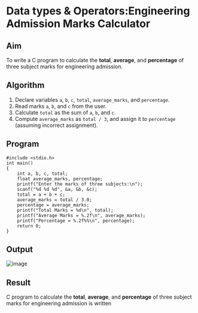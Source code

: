 # Data types & Operators:Engineering Admission Marks Calculator

## Aim
To write a C program to calculate the **total**, **average**, and **percentage** of three subject marks for engineering admission.

## Algorithm
1. Declare variables `a`, `b`, `c`, `total`, `average_marks`, and `percentage`.
2. Read marks `a`, `b`, and `c` from the user.
3. Calculate `total` as the sum of `a`, `b`, and `c`.
4. Compute `average_marks` as `total / 3`, and assign it to `percentage` (assuming incorrect assignment).

## Program
```
#include <stdio.h>
int main() 
{
    int a, b, c, total;
    float average_marks, percentage;
    printf("Enter the marks of three subjects:\n");
    scanf("%d %d %d", &a, &b, &c);
    total = a + b + c;
    average_marks = total / 3.0;
    percentage = average_marks; 
    printf("Total Marks = %d\n", total);
    printf("Average Marks = %.2f\n", average_marks);
    printf("Percentage = %.2f%%\n", percentage);
    return 0;
}
```
## Output
![image](https://github.com/user-attachments/assets/80358b69-45b0-4efa-a9c2-c4046b789cca)

## Result
C program to calculate the **total**, **average**, and **percentage** of three subject marks for engineering admission is written
